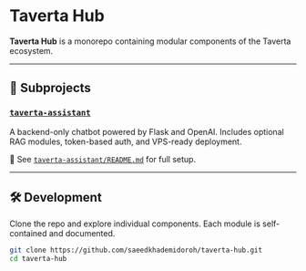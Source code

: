 # Taverta Hub

**Taverta Hub** is a monorepo containing modular components of the Taverta ecosystem.

---

## 📁 Subprojects

### [`taverta-assistant`](./taverta-assistant/)
A backend-only chatbot powered by Flask and OpenAI. Includes optional RAG modules, token-based auth, and VPS-ready deployment.

📘 See [`taverta-assistant/README.md`](./taverta-assistant/README.md) for full setup.

---

## 🛠️ Development

Clone the repo and explore individual components. Each module is self-contained and documented.

```bash
git clone https://github.com/saeedkhademidoroh/taverta-hub.git
cd taverta-hub
